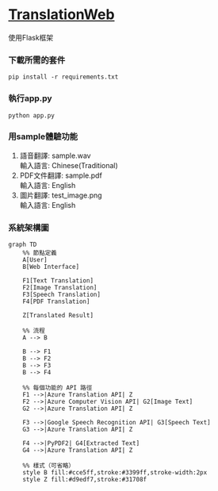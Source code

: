 # [TranslationWeb](https://aitranslation.azurewebsites.net)

使用Flask框架

### 下載所需的套件
```pip install -r requirements.txt```
### 執行app.py
```python app.py```
### 用sample體驗功能
1. 語音翻譯:  sample.wav\
  輸入語言: Chinese(Traditional)
2. PDF文件翻譯: sample.pdf\
  輸入語言: English
3. 圖片翻譯:  test_image.png\
  輸入語言: English

### 系統架構圖
```mermaid
graph TD
    %% 節點定義
    A[User]
    B[Web Interface]

    F1[Text Translation]
    F2[Image Translation]
    F3[Speech Translation]
    F4[PDF Translation]

    Z[Translated Result]

    %% 流程
    A --> B

    B --> F1
    B --> F2
    B --> F3
    B --> F4

    %% 每個功能的 API 路徑
    F1 -->|Azure Translation API| Z
    F2 -->|Azure Computer Vision API| G2[Image Text]
    G2 -->|Azure Translation API| Z

    F3 -->|Google Speech Recognition API| G3[Speech Text]
    G3 -->|Azure Translation API| Z

    F4 -->|PyPDF2| G4[Extracted Text]
    G4 -->|Azure Translation API| Z

    %% 樣式（可省略）
    style B fill:#cce5ff,stroke:#3399ff,stroke-width:2px
    style Z fill:#d9edf7,stroke:#31708f
```
